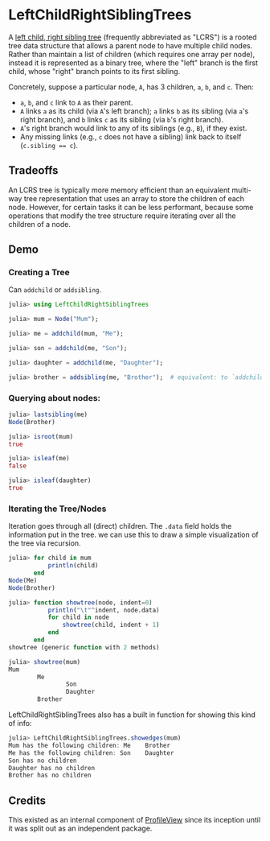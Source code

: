 # LeftChildRightSiblingTrees

A [left child, right sibling tree](https://en.wikipedia.org/wiki/Left-child_right-sibling_binary_tree)
(frequently abbreviated as "LCRS")
is a rooted tree data structure that allows a parent node to have multiple child nodes.
Rather than maintain a list of children (which requires one array per node),
instead it is represented as a binary tree, where the "left" branch is the first child,
whose "right" branch points to its first sibling.

Concretely, suppose a particular node, `A`, has 3 children, `a`, `b`, and `c`. Then:

- `a`, `b`, and `c` link to `A` as their parent.
- `A` links `a` as its child (via `A`'s left branch); `a` links `b` as its sibling
  (via `a`'s right branch), and `b` links `c` as its sibling (via `b`'s right branch).
- `A`'s right branch would link to any of its siblings (e.g., `B`), if they exist.
- Any missing links (e.g., `c` does not have a sibling) link back to itself
  (`c.sibling == c`).

## Tradeoffs

An LCRS tree is typically more memory efficient than an equivalent multi-way tree
representation that uses an array to store the children of each node.
However, for certain tasks it can be less performant, because some operations that modify
the tree structure require iterating over all the children of a node.

## Demo
### Creating a Tree

Can `addchild` or `addsibling`.
```julia
julia> using LeftChildRightSiblingTrees

julia> mum = Node("Mum");

julia> me = addchild(mum, "Me");

julia> son = addchild(me, "Son");

julia> daughter = addchild(me, "Daughter");

julia> brother = addsibling(me, "Brother");  # equivalent: to `addchild(mum, "Brother")`
```

### Querying about nodes:

```julia
julia> lastsibling(me)
Node(Brother)

julia> isroot(mum)
true

julia> isleaf(me)
false

julia> isleaf(daughter)
true
```

### Iterating the Tree/Nodes
Iteration goes through all (direct) children.
The `.data` field holds the information put in the tree.
we can use this to draw a simple visualization of the tree via recursion.

```julia
julia> for child in mum
           println(child)
       end
Node(Me)
Node(Brother)

julia> function showtree(node, indent=0)
           println("\t"^indent, node.data)
           for child in node
               showtree(child, indent + 1)
           end
       end
showtree (generic function with 2 methods)

julia> showtree(mum)
Mum
        Me
                Son
                Daughter
        Brother
```

LeftChildRightSiblingTrees also has a built in function for showing this kind of info:
```julia
julia> LeftChildRightSiblingTrees.showedges(mum)
Mum has the following children: Me    Brother
Me has the following children: Son    Daughter
Son has no children
Daughter has no children
Brother has no children
```

## Credits

This existed as an internal component of
[ProfileView](https://github.com/timholy/ProfileView.jl)
since its inception until it was split out as an independent package.
